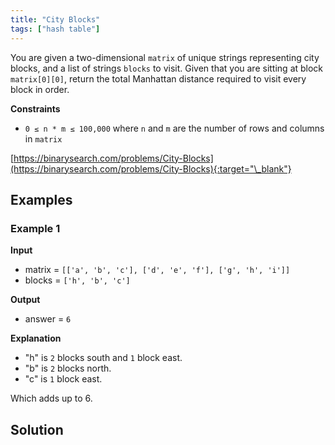 ```yaml
---
title: "City Blocks"
tags: ["hash table"]
---
```


You are given a two-dimensional `matrix` of unique strings representing city blocks, and a list of strings `blocks` to visit. Given that you are sitting at block `matrix[0][0]`, return the total Manhattan distance required to visit every block in order.

**Constraints**

- `0 ≤ n * m ≤ 100,000` where `n` and `m` are the number of rows and columns in `matrix`

[https://binarysearch.com/problems/City-Blocks](https://binarysearch.com/problems/City-Blocks){:target="\_blank"}

## Examples

### Example 1

**Input**

- matrix = `[['a', 'b', 'c'], ['d', 'e', 'f'], ['g', 'h', 'i']]`
- blocks = `['h', 'b', 'c']`

**Output**

- answer = `6`

**Explanation**

- "h" is `2` blocks south and `1` block east.
- "b" is `2` blocks north.
- "c" is `1` block east.

Which adds up to 6.

## Solution

<script src="https://gist.github.com/yaeba/16da7be5123724fcf6eccc25581cef5a.js?file=City-Blocks.py"></script>
